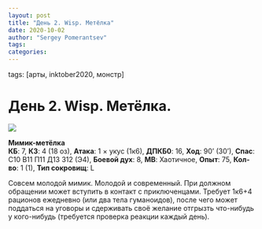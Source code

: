```yaml
---
layout: post
title: "День 2. Wisp. Метёлка"
date: 2020-10-02
author: "Sergey Pomerantsev"
tags:
categories:
---
```

tags: [арты, inktober2020, монстр]

# День 2. Wisp. Метёлка.

![](/images/_inktober20-2.jpg)

**Мимик-метёлка**  
**КБ**: 7, **КЗ**: 4 (18 оз), **Атака**: 1 × укус (1к6), **ДПКБ0**: 16, **Ход**: 90’ (30’), **Спас**: С10 В11 П11 Д13 З12 (Э4), **Боевой дух**: 8, **МВ**: Хаотичное, **Опыт**: 75, **Кол-во**: 1 (1), **Тип сокровищ**: L

Совсем молодой мимик. Молодой и современный. При должном обращении может вступить в контакт с приключенцами. Требует 1к6+4 рационов ежедневно (или два тела гуманоидов), после чего может поддаться на уговоры и сдерживать своё желание отгрызть что-нибудь у кого-нибудь (требуется проверка реакции каждый день).
